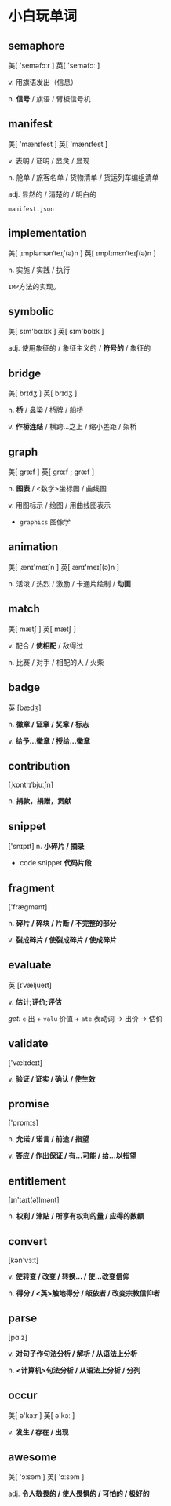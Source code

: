 # 小白玩单词

## semaphore

美[ 'seməfɔːr ]
英[ 'seməfɔː ]

v. 用旗语发出（信息）

n. **信号** / 旗语 / 臂板信号机

## manifest

美[ 'mænɪfest ]
英[ 'mænɪfest ]

v. 表明 / 证明 / 显灵 / 显现

n. 舱单 / 旅客名单 / 货物清单 / 货运列车编组清单

adj. 显然的 / 清楚的 / 明白的

`manifest.json`

## implementation

美[ ˌɪmpləmənˈteɪʃ(ə)n ]
英[ ɪmplɪmɛnˈteɪʃ(ə)n ]

n. 实施 / 实践 / 执行

`IMP`方法的实现。

## symbolic

美[ sɪm'bɑːlɪk ]
英[ sɪm'bɒlɪk ]

adj. 使用象征的 / 象征主义的 / **符号的** / 象征的

## bridge

美[ brɪdʒ ]
英[ brɪdʒ ]

n. **桥** / 鼻梁 / 桥牌 / 船桥

v. **作桥连结** / 横跨…之上 / 缩小差距 / 架桥

## graph

美[ ɡræf ]
英[ ɡrɑːf ; ɡræf ]

n. **图表** / <数学>坐标图 / 曲线图

v. 用图标示 / 绘图 / 用曲线图表示

- `graphics` 图像学

## animation

美[ ˌænɪ'meɪʃn ]
英[ ænɪ'meɪʃ(ə)n ]

n. 活泼 / 热烈 / 激励 / 卡通片绘制 / **动画**

## match

美[ mætʃ ]
英[ mætʃ ]

v. 配合 / **使相配** / 敌得过

n. 比赛 / 对手 / 相配的人 / 火柴

## badge

英 [bædʒ]

n. **徽章 / 证章 / 奖章 / 标志**

v. **给予…徽章 / 授给…徽章**

## contribution

[ˌkɒntrɪˈbjuːʃn]

n. **捐款，捐赠，贡献**

## snippet

['snɪpɪt]
n. **小碎片 / 摘录**

- code snippet **代码片段**

## fragment

['fræɡmənt]

n. **碎片 / 碎块 / 片断 / 不完整的部分**

v. **裂成碎片 / 使裂成碎片 / 使成碎片**

## evaluate

英 [ɪˈvæljueɪt]

v. **估计;评价;评估**

_get:_ `e` 出 + `valu` 价值 + `ate` 表动词 → 出价 → 估价

## validate

['vælɪdeɪt]

v. **验证 / 证实 / 确认 / 使生效**

## promise

['prɒmɪs]

n. **允诺 / 诺言 / 前途 / 指望**

v. **答应 / 作出保证 / 有…可能 / 给…以指望**

## entitlement

[ɪn'taɪt(ə)lmənt]

n. **权利 / 津贴 / 所享有权利的量 / 应得的数额**

## convert

[kən'vɜːt]

v. **使转变 / 改变 / 转换… / 使…改变信仰**

n. **得分 / <英>触地得分 / 皈依者 / 改变宗教信仰者**

## parse

[pɑːz]

v. **对句子作句法分析 / 解析 / 从语法上分析**

n. **<计算机>句法分析 / 从语法上分析 / 分列**

## occur

美[ ə'kɜːr ]
英[ ə'kɜː ]

v. **发生 / 存在 / 出现**

## awesome

美[ 'ɔːsəm ]
英[ 'ɔːsəm ]

adj. **令人敬畏的 / 使人畏惧的 / 可怕的 / 极好的**
